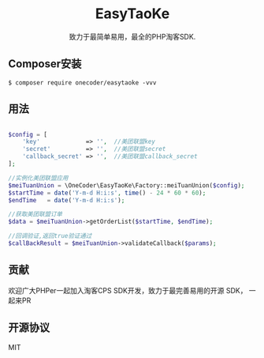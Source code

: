 <h1 align="center"> EasyTaoKe </h1>

<p align="center"> 致力于最简单易用，最全的PHP淘客SDK.</p>


## Composer安装

```shell
$ composer require onecoder/easytaoke -vvv
```

## 用法

```php

$config = [
    'key'             => '',  //美团联盟key
    'secret'          => '',  //美团联盟secret
    'callback_secret' => '',  //美团联盟callback_secret
];

//实例化美团联盟应用
$meiTuanUnion = \OneCoder\EasyTaoKe\Factory::meiTuanUnion($config);
$startTime = date('Y-m-d H:i:s', time() - 24 * 60 * 60);
$endTime   = date('Y-m-d H:i:s');

//获取美团联盟订单
$data = $meiTuanUnion->getOrderList($startTime, $endTime);

//回调验证,返回true验证通过
$callBackResult = $meiTuanUnion->validateCallback($params);
```

## 贡献

欢迎广大PHPer一起加入淘客CPS SDK开发，致力于最完善易用的开源 SDK， 一起来PR

## 开源协议

MIT
